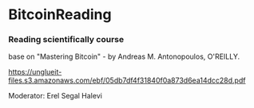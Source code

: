 # BitcoinReading
### Reading scientifically course

base on "Mastering Bitcoin" - by Andreas M. Antonopoulos, O'REILLY.

https://unglueit-files.s3.amazonaws.com/ebf/05db7df4f31840f0a873d6ea14dcc28d.pdf

Moderator: Erel Segal Halevi
